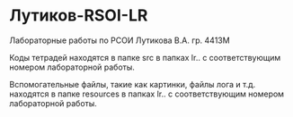 # Лутиков-RSOI-LR
Лабораторные работы по РСОИ Лутикова В.А. гр. 4413М

Коды тетрадей находятся в папке src в папках lr.. с соответствующим номером лабораторной работы.

Вспомогательные файлы, такие как картинки, файлы лога и т.д. находятся в папке resources в папках lr.. с соответствующим номером лабораторной работы.